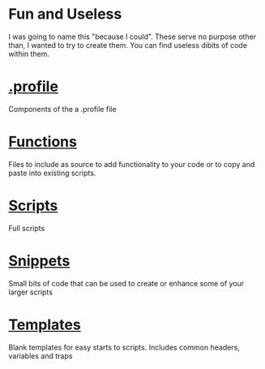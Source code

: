 # Fun and Useless
I was going to name this "because I could".  These serve no purpose other than, I wanted to try to create them.  You can find useless dibits of code within them.

# [.profile](https://github.com/thedzy/Shell/tree/master/.profile)
Components of the a .profile file

# [Functions](https://github.com/thedzy/Shell/tree/master/Functions)
Files to include as source to add functionality to your code or to copy and paste into existing scripts.

# [Scripts](https://github.com/thedzy/Shell/tree/master/Scripts)
Full scripts

# [Snippets](https://github.com/thedzy/Shell/tree/master/Snippets)
Small bits of code that can be used to create or enhance some of your larger scripts

# [Templates](https://github.com/thedzy/Shell/tree/master/Templates)
Blank templates for easy starts to scripts.  Includes common headers, variables and traps
